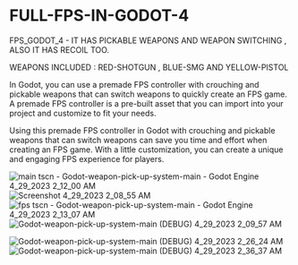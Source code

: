 # FULL-FPS-IN-GODOT-4
FPS_GODOT_4 - IT HAS PICKABLE WEAPONS AND WEAPON SWITCHING , ALSO IT HAS RECOIL TOO.

WEAPONS INCLUDED :  RED-SHOTGUN , BLUE-SMG AND YELLOW-PISTOL

In Godot, you can use a premade FPS controller with crouching and pickable weapons that can switch weapons to quickly create an FPS game. A premade FPS controller is a pre-built asset that you can import into your project and customize to fit your needs.

Using this premade FPS controller in Godot with crouching and pickable weapons that can switch weapons can save you time and effort when creating an FPS game. With a little customization, you can create a unique and engaging FPS experience for players.

![main tscn - Godot-weapon-pick-up-system-main - Godot Engine 4_29_2023 2_12_00 AM](https://user-images.githubusercontent.com/104206467/235252024-8cef4d85-04ba-49dd-a34d-ba45c4d210f5.png)![Screenshot 4_29_2023 2_08_55 AM](https://user-images.githubusercontent.com/104206467/235252031-2e5a664d-8231-4cb1-831c-3353ce71e9a4.png)
![fps tscn - Godot-weapon-pick-up-system-main - Godot Engine 4_29_2023 2_13_07 AM](https://user-images.githubusercontent.com/104206467/235252035-93e212ff-e926-4243-86d8-a4b194ffd4f0.png)
![Godot-weapon-pick-up-system-main (DEBUG) 4_29_2023 2_09_57 AM](https://user-images.githubusercontent.com/104206467/235252039-e9deeb3e-e1ba-4106-bba4-38f8efa6b868.png)

![Godot-weapon-pick-up-system-main (DEBUG) 4_29_2023 2_26_24 AM](https://user-images.githubusercontent.com/104206467/235252896-011aee71-5a2a-435b-b818-1d8e9cabc405.png)
![Godot-weapon-pick-up-system-main (DEBUG) 4_29_2023 2_36_37 AM](https://user-images.githubusercontent.com/104206467/235254402-b6810097-0301-42a2-b35a-0d7327a22441.png)
